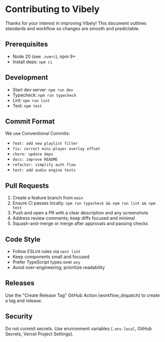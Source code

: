 # Contributing to Vibely

Thanks for your interest in improving Vibely! This document outlines standards and workflow so changes are smooth and predictable.

## Prerequisites
- Node 20 (see `.nvmrc`), npm 9+
- Install deps: `npm ci`

## Development
- Start dev server: `npm run dev`
- Typecheck: `npm run typecheck`
- Lint: `npm run lint`
- Test: `npm test`

## Commit Format
We use Conventional Commits:
- `feat: add new playlist filter`
- `fix: correct mini-player overlay offset`
- `chore: update deps`
- `docs: improve README`
- `refactor: simplify auth flow`
- `test: add audio engine tests`

## Pull Requests
1. Create a feature branch from `main`
2. Ensure CI passes locally: `npm run typecheck && npm run lint && npm test`
3. Push and open a PR with a clear description and any screenshots
4. Address review comments; keep diffs focused and minimal
5. Squash-and-merge or merge after approvals and passing checks

## Code Style
- Follow ESLint rules via `next lint`
- Keep components small and focused
- Prefer TypeScript types over `any`
- Avoid over-engineering; prioritize readability

## Releases
Use the "Create Release Tag" GitHub Action (workflow_dispatch) to create a tag and release.

## Security
Do not commit secrets. Use environment variables (`.env.local`, GitHub Secrets, Vercel Project Settings).

